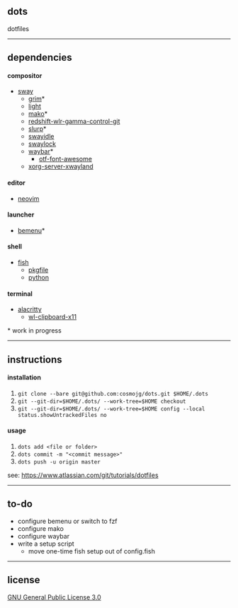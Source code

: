 ## dots
dotfiles

---

## dependencies
#### compositor
* [sway](https://wiki.archlinux.org/index.php/Sway)
  * [grim](https://github.com/emersion/grim)*
  * [light](https://wiki.archlinux.org/index.php?title=Light)
  * [mako](https://github.com/emersion/mako)*
  * [redshift-wlr-gamma-control-git](https://wiki.archlinux.org/index.php/Redshift)
  * [slurp](https://github.com/emersion/slurp)*
  * [swayidle](https://github.com/swaywm/swayidle)
  * [swaylock](https://github.com/swaywm/swaylock)
  * [waybar](https://github.com/Alexays/Waybar)*
    * [otf-font-awesome](https://github.com/FortAwesome/Font-Awesome)
  * [xorg-server-xwayland](https://wiki.archlinux.org/index.php/Wayland#XWayland)

#### editor
* [neovim](https://wiki.archlinux.org/index.php/Neovim)

#### launcher
* [bemenu](https://github.com/Cloudef/bemenu)*

#### shell
* [fish](https://wiki.archlinux.org/index.php/Fish)
  * [pkgfile](https://wiki.archlinux.org/index.php/Pkgfile)
  * [python](https://wiki.archlinux.org/index.php/Python)

#### terminal
* [alacritty](https://wiki.archlinux.org/index.php/Alacritty)
  * [wl-clipboard-x11](https://github.com/brunelli/wl-clipboard-x11)

\* work in progress

---

## instructions
#### installation
1. ```git clone --bare git@github.com:cosmojg/dots.git $HOME/.dots```
1. ```git --git-dir=$HOME/.dots/ --work-tree=$HOME checkout```
1. ```git --git-dir=$HOME/.dots/ --work-tree=$HOME config --local status.showUntrackedFiles no```

#### usage
1. ```dots add <file or folder>```
1. ```dots commit -m "<commit message>"```
1. ```dots push -u origin master```

see: https://www.atlassian.com/git/tutorials/dotfiles

---

## to-do
* configure bemenu or switch to fzf
* configure mako
* configure waybar
* write a setup script
  * move one-time fish setup out of config.fish

---

## license

[GNU General Public License 3.0](LICENSE)
